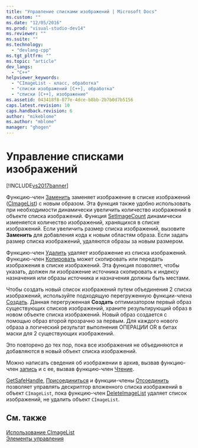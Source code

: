 ```yaml
---
title: "Управление списками изображений | Microsoft Docs"
ms.custom: ""
ms.date: "12/05/2016"
ms.prod: "visual-studio-dev14"
ms.reviewer: ""
ms.suite: ""
ms.technology: 
  - "devlang-cpp"
ms.tgt_pltfrm: ""
ms.topic: "article"
dev_langs: 
  - "C++"
helpviewer_keywords: 
  - "CImageList - класс, обработка"
  - "списки изображений [C++], обработка"
  - "списки [C++], изображение"
ms.assetid: 043418f8-077e-4dce-b8bb-2b7b0d7b5156
caps.latest.revision: 10
caps.handback.revision: 6
author: "mikeblome"
ms.author: "mblome"
manager: "ghogen"
---
```

# Управление списками изображений
[!INCLUDE[vs2017banner](../assembler/inline/includes/vs2017banner.md)]

Функцию\-член [Заменить](../Topic/CImageList::Replace.md) заменяет изображение в списке изображений \([CImageList](../Topic/CImageList%20Class.md)\) с новым образом.  Эта функция также удобно использовать при необходимости динамически увеличить количество изображений в объекте списка изображений.  Функция [SetImageCount](../Topic/CImageList::SetImageCount.md) динамически изменяется количество изображений, хранящихся в списке изображений.  Если увеличить размер списка изображений, вызовите **Заменить**  для добавления кода к новым областям образа.  Если задать размер списка изображений, удаляются образы за новым размером.  
  
 Функцию\-член [Удалить](../Topic/CImageList::Remove.md) удаляет изображение из списка изображений.  Функцию\-член [Копировать](../Topic/CImageList::Copy.md) может скопировать или передать изображения в списке изображений.  Эта функция позволяет, чтобы указать, должен ли изображение источника скопировать к индексу назначения или образы источника и назначения должны быть местами.  
  
 Чтобы создать новый список изображений путем объединения 2 списка изображений, используйте подходящую перегруженную функции\-члена [Создать](../Topic/CImageList::Create.md).  Данная перегруженная **Создать** оптимизатором первый образ существующих списков изображений, храните результирующий образ в новом объекте списка изображений.  Новый образ создается с помощью образ второй прозрачно за первым.  Для каждого нового образа a логический результат выполнения ОПЕРАЦИИ OR в битах маски для 2 существующих изображений.  
  
 Это повторено до тех пор, пока все изображения не объединяются и добавляются в новый объект списка изображений.  
  
 Можно написать сведения об изображении в архив, вызвав функцию\-член [запись](../Topic/CImageList::Write.md) и с ее, вызвав функцию\-член [Чтение](../Topic/CImageList::Read.md).  
  
 [GetSafeHandle](../Topic/CImageList::GetSafeHandle.md), [Присоединиться](../Topic/CImageList::Attach.md) и функции\-члены [Отсоединить](../Topic/CImageList::Detach.md) позволяет управлять дескриптор вложенного списка изображений в объект `CImageList`, пока функцию\-член [DeleteImageList](../Topic/CImageList::DeleteImageList.md) удаляет список изображений, не удалить объект `CImageList`.  
  
## См. также  
 [Использование CImageList](../mfc/using-cimagelist.md)   
 [Элементы управления](../mfc/controls-mfc.md)